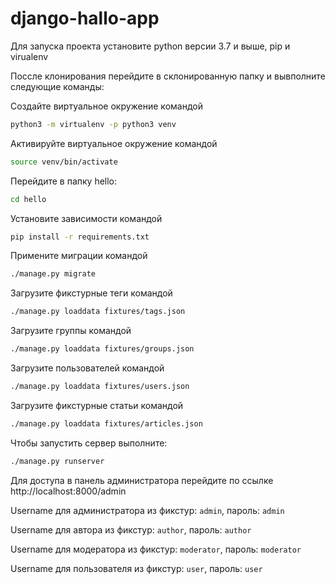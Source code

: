 # django-hallo-app

Для запуска проекта установите python версии 3.7 и выше, pip и virualenv

Поссле клонирования перейдите в склонированную папку и вывполните следующие команды:

Создайте виртуальное окружение командой
```bash
python3 -m virtualenv -p python3 venv
```

Активируйте виртуальное окружение командой
```bash
source venv/bin/activate
```

Перейдите в папку hello:
```bash
cd hello
```

Установите зависимости командой

```bash
pip install -r requirements.txt
```

Примените миграции командой
```bash
./manage.py migrate
```

Загрузите фикстурные теги командой
```bash
./manage.py loaddata fixtures/tags.json
```

Загрузите группы командой
```bash
./manage.py loaddata fixtures/groups.json
```

Загрузите пользователей командой
```bash
./manage.py loaddata fixtures/users.json
```

Загрузите фикстурные статьи командой
```bash
./manage.py loaddata fixtures/articles.json
```

Чтобы запустить сервер выполните:

```bash
./manage.py runserver
```

Для доступа в панель администратора перейдите по ссылке http://localhost:8000/admin


Username для администратора из фикстур: `admin`, пароль: `admin`

Username для автора из фикстур: `author`, пароль: `author`

Username для модератора из фикстур: `moderator`, пароль: `moderator`

Username для пользователя из фикстур: `user`, пароль: `user`
